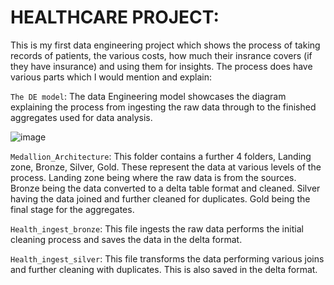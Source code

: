 # HEALTHCARE PROJECT:

This is my first data engineering project which shows the process of taking records of patients, the various costs, how much their insrance covers (if they have insurance)  and using them for insights.
The process does have various parts which I would mention and explain:

`The DE model`: The data Engineering model showcases the diagram explaining the process from ingesting the raw data through to the finished aggregates used for data analysis.

![image](https://github.com/user-attachments/assets/c9dd71c5-63c5-47d0-bee9-a271326ef57d)


`Medallion_Architecture`: This folder contains a further 4 folders, Landing zone, Bronze, Silver, Gold. These represent the data at various levels of the process. Landing zone being where the raw data is from the sources. Bronze being the data converted to a delta table format and cleaned. Silver having the data joined and further cleaned for duplicates. Gold being the final stage for the aggregates.

 `Health_ingest_bronze`: This file ingests the raw data performs the initial cleaning process and saves the data in the delta format.

 `Health_ingest_silver`: This file transforms the data performing various joins and further cleaning with duplicates. This is also saved in the delta format.
